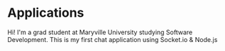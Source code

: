 # Applications

Hi! I'm a grad student at Maryville University studying Software Development.  This is my first chat application using Socket.io & Node.js
